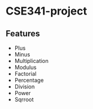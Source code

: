 # CSE341-project

## Features 

* Plus 
* Minus 
* Multiplication 
* Modulus 
* Factorial 
* Percentage 
* Division 
* Power 
* Sqrroot 


